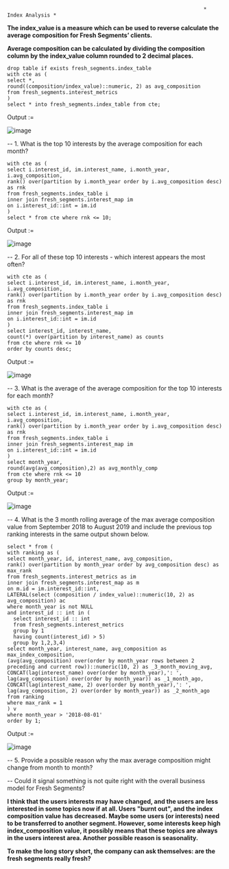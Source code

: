                                                                     * Index Analysis *

__The index_value is a measure which can be used to reverse calculate the average composition for Fresh Segments’ clients.__

__Average composition can be calculated by dividing the composition column by the index_value column rounded to 2 decimal places.__

```
drop table if exists fresh_segments.index_table
with cte as (
select *,
round((composition/index_value)::numeric, 2) as avg_composition
from fresh_segments.interest_metrics 
)
select * into fresh_segments.index_table from cte;
```
Output := 

![image](https://github.com/VishalNimbolkar/8weeksqlchallenge/assets/80448632/5ac75e73-f1c5-4dd0-8982-1099926cbdb4)


-- 1. What is the top 10 interests by the average composition for each month?
```
with cte as (
select i.interest_id, im.interest_name, i.month_year, i.avg_composition,
rank() over(partition by i.month_year order by i.avg_composition desc) as rnk
from fresh_segments.index_table i
inner join fresh_segments.interest_map im
on i.interest_id::int = im.id
)
select * from cte where rnk <= 10;
```

Output :=

![image](https://github.com/VishalNimbolkar/8weeksqlchallenge/assets/80448632/db0d76da-a1be-46f1-8c10-648ed3a3015b)


-- 2. For all of these top 10 interests - which interest appears the most often?
```
with cte as (
select i.interest_id, im.interest_name, i.month_year, i.avg_composition,
rank() over(partition by i.month_year order by i.avg_composition desc) as rnk
from fresh_segments.index_table i
inner join fresh_segments.interest_map im
on i.interest_id::int = im.id
)
select interest_id, interest_name, 
count(*) over(partition by interest_name) as counts
from cte where rnk <= 10
order by counts desc;
```

Output := 

![image](https://github.com/VishalNimbolkar/8weeksqlchallenge/assets/80448632/f9b5d973-74a4-4070-be85-c94b8938bb9e)


-- 3. What is the average of the average composition for the top 10 interests for each month?
```
with cte as (
select i.interest_id, im.interest_name, i.month_year, i.avg_composition,
rank() over(partition by i.month_year order by i.avg_composition desc) as rnk
from fresh_segments.index_table i
inner join fresh_segments.interest_map im
on i.interest_id::int = im.id
)
select month_year,
round(avg(avg_composition),2) as avg_monthly_comp 
from cte where rnk <= 10
group by month_year;
```
Output := 

![image](https://github.com/VishalNimbolkar/8weeksqlchallenge/assets/80448632/fe9f16e3-1ee9-4d59-9451-f69c30860b91)


-- 4. What is the 3 month rolling average of the max average composition value from September 2018 to August 2019 and include the previous top ranking interests in the same output shown below.
```
select * from ( 
with ranking as (
select month_year, id, interest_name, avg_composition,
rank() over(partition by month_year order by avg_composition desc) as max_rank
from fresh_segments.interest_metrics as im
inner join fresh_segments.interest_map as m 
on m.id = im.interest_id::int,
LATERAL(select (composition / index_value)::numeric(10, 2) as avg_composition) ac
where month_year is not NULL 
and interest_id :: int in (
  select interest_id :: int
  from fresh_segments.interest_metrics
  group by 1
  having count(interest_id) > 5)
  group by 1,2,3,4)
select month_year, interest_name, avg_composition as max_index_composition,
(avg(avg_composition) over(order by month_year rows between 2 preceding and current row))::numeric(10, 2) as _3_month_moving_avg,
CONCAT(lag(interest_name) over(order by month_year),': ', lag(avg_composition) over(order by month_year)) as _1_month_ago,
CONCAT(lag(interest_name, 2) over(order by month_year),': ', lag(avg_composition, 2) over(order by month_year)) as _2_month_ago
from ranking
where max_rank = 1
) v
where month_year > '2018-08-01'
order by 1;
```
Output := 

![image](https://github.com/VishalNimbolkar/8weeksqlchallenge/assets/80448632/38fae3d8-f02e-4ec1-b354-cfae0ca41811)


-- 5. Provide a possible reason why the max average composition might change from month to month? 

-- Could it signal something is not quite right with the overall business model for Fresh Segments?

__I think that the users interests may have changed, and the users are less interested in some topics now if at all. Users "burnt out", and the index composition value has decreased. Maybe some users (or interests) need to be transferred to another segment. However, some interests keep high index_composition value, it possibly means that these topics are always in the users interest area. Another possible reason is seasonality.__

__To make the long story short, the company can ask themselves: are the fresh segments really fresh?__

